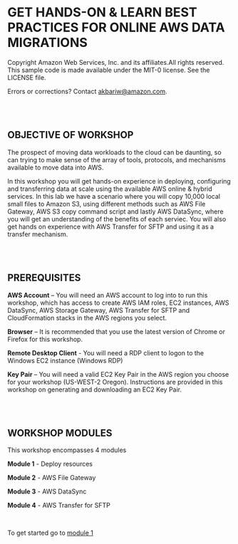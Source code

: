 GET HANDS-ON & LEARN BEST PRACTICES FOR ONLINE AWS DATA MIGRATIONS<br>
=======================================================================

Copyright Amazon Web Services, Inc. and its affiliates.All rights reserved. This sample code is made available under the MIT-0 license. See the LICENSE file.

Errors or corrections? Contact akbariw@amazon.com.


<br/><br/>

OBJECTIVE OF WORKSHOP
--------------------------------

The prospect of moving data workloads to the cloud can be daunting, so can
trying to make sense of the array of tools, protocols, and mechanisms available
to move data into AWS.

In this workshop you will get hands-on experience in deploying, configuring and
transferring data at scale using the available AWS online & hybrid services. 
In this lab we have a scenario where you will copy 10,000 local small files to Amazon S3,
using different methods such as AWS File Gateway, AWS S3 copy command script and lastly
AWS DataSync, where you will get an understanding of the benefits of each serviec. 
You will also get hands on experience with AWS Transfer for SFTP and using it as a transfer mechanism.

<br/><br/>

**PREREQUISITES** 
--------------------------------

**AWS Account** – You will need an AWS account to log into to run this workshop, which has access to 
create AWS IAM roles, EC2 instances, AWS DataSync, AWS Storage Gateway, AWS Transfer for SFTP and CloudFormation stacks in the AWS regions you select.

**Browser** – It is recommended that you use the latest version of Chrome or
Firefox for this workshop.

**Remote Desktop Client** - You will need a RDP client to logon to the Windows
EC2 instance (Windows RDP)

**Key Pair** – You will need a valid EC2 Key Pair in the AWS region you choose
for your workshop (US-WEST-2 Oregon). Instructions are provided in this workshop
on generating and downloading an EC2 Key Pair.


<br/><br/>

**WORKSHOP MODULES**
--------------------

This workshop encompasses 4 modules

**Module 1** - Deploy resources

**Module 2** - AWS File Gateway

**Module 3** - AWS DataSync

**Module 4** - AWS Transfer for SFTP


<br>

To get started go to [module 1](/module1/README.md)
